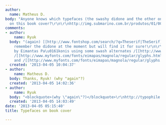```yaml
---
author:
  name: Matheus D.
body: "Anyone knows which typefaces (the swashy didone and the other one) are these
  on this book cover?\r\n\r\nhttp://img.submarino.com.br/produtos/01/00/item/112578/9/112578923SZ.jpg"
comments:
- author:
    name: Ryuk
  body: "(again) [[http://www.fontshop.com/search/?q=Theserif|TheSerif]] and can't
    remember the didone at the moment but will find it for sure!\r\n\r\nEDIT: [[http://www.myfonts.com/fonts/eimapas/magnola|Magnel/Magnola]]
    by Eimantas Pa\u0161konis using some swash alternates /[[http://www.myfonts.com/fonts/eimapas/magnola/regular/glyphs.html#glyphs/514238/207|U]],
    /[[http://www.myfonts.com/fonts/eimapas/magnola/regular/glyphs.html#glyphs/514238/143|O]]
    and /[[http://www.myfonts.com/fonts/eimapas/magnola/regular/glyphs.html#glyphs/514238/557|o]]"
  created: '2013-04-05 10:04:37'
- author:
    name: Matheus D.
  body: Thanks, Ryuk! (why "again"?)
  created: '2013-04-05 14:02:36'
- author:
    name: Ryuk
  body: "<blockquote>(why \"again\"?)</blockquote>\r\nhttp://typophile.com/node/102019"
  created: '2013-04-05 14:03:49'
date: '2013-04-05 05:15:40'
title: Typefaces on book cover

---
```

